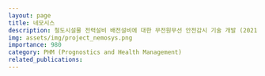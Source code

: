 ```yaml
---
layout: page
title: 네모시스
description: 철도시설물 전력설비 배전설비에 대한 무전원무선 안전감시 기술 개발 (2021.09 ~ 2021.12)
img: assets/img/project_nemosys.png
importance: 980
category: PHM (Prognostics and Health Management)
related_publications:
---
```


